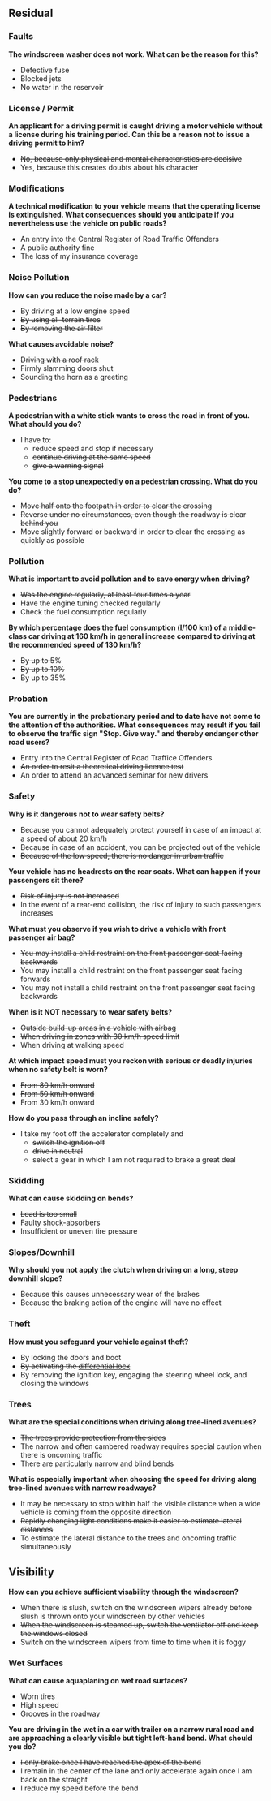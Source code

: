 ## Residual

### Faults

**The windscreen washer does not work. What can be the reason for this?**
- Defective fuse
- Blocked jets
- No water in the reservoir

### License / Permit

**An applicant for a driving permit is caught driving a motor vehicle without a license during his training period. Can this be a reason not to issue a driving permit to him?**
- ~~No, because only physical and mental characteristics are decisive~~
- Yes, because this creates doubts about his character

### Modifications

**A technical modification to your vehicle means that the operating license is extinguished. What consequences should you anticipate if you nevertheless use the vehicle on public roads?**
- An entry into the Central Register of Road Traffic Offenders
- A public authority fine
- The loss of my insurance coverage

### Noise Pollution

**How can you reduce the noise made by a car?**
- By driving at a low engine speed
- ~~By using all-terrain tires~~
- ~~By removing the air filter~~

**What causes avoidable noise?**
- ~~Driving with a roof rack~~
- Firmly slamming doors shut
- Sounding the horn as a greeting

### Pedestrians

**A pedestrian with a white stick wants to cross the road in front of you. What should you do?**
- I have to:
  - reduce speed and stop if necessary
  - ~~continue driving at the same speed~~
  - ~~give a warning signal~~
  
**You come to a stop unexpectedly on a pedestrian crossing. What do you do?**
- ~~Move half onto the footpath in order to clear the crossing~~
- ~~Reverse under no circumstances, even though the roadway is clear behind you~~
- Move slightly forward or backward in order to clear the crossing as quickly as possible

### Pollution

**What is important to avoid pollution and to save energy when driving?**
- ~~Was the engine regularly, at least four times a year~~
- Have the engine tuning checked regularly
- Check the fuel consumption regularly

**By which percentage does the fuel consumption (l/100 km) of a middle-class car driving at 160 km/h in general increase compared to driving at the recommended speed of 130 km/h?**
- ~~By up to 5%~~
- ~~By up to 10%~~
- By up to 35%

### Probation

**You are currently in the probationary period and to date have not come to the attention of the authorities. What consequences may result if you fail to observe the traffic sign "Stop. Give way." and thereby endanger other road users?**
- Entry into the Central Register of Road Traffice Offenders
- ~~An order to resit a theoretical driving licence test~~
- An order to attend an advanced seminar for new drivers

### Safety

**Why is it dangerous not to wear safety belts?**
- Because you cannot adequately protect yourself in case of an impact at a speed of about 20 km/h
- Because in case of an accident, you can be projected out of the vehicle
- ~~Because of the low speed, there is no danger in urban traffic~~

**Your vehicle has no headrests on the rear seats. What can happen if your passengers sit there?**
- ~~Risk of injury is not increased~~
- In the event of a rear-end collision, the risk of injury to such passengers increases

**What must you observe if you wish to drive a vehicle with front passenger air bag?**
- ~~You may install a child restraint on the front passenger seat facing backwards~~
- You may install a child restraint on the front passenger seat facing forwards
- You may not install a child restraint on the front passenger seat facing backwards

**When is it NOT necessary to wear safety belts?**
- ~~Outside build-up areas in a vehicle with airbag~~
- ~~When driving in zones with 30 km/h speed limit~~
- When driving at walking speed

**At which impact speed must you reckon with serious or deadly injuries when no safety belt is worn?**
- ~~From 80 km/h onward~~
- ~~From 50 km/h onward~~
- From 30 km/h onward

**How do you pass through an incline safely?**
- I take my foot off the accelerator completely and
  - ~~switch the ignition off~~
  - ~~drive in neutral~~
  - select a gear in which I am not required to brake a great deal

### Skidding

**What can cause skidding on bends?**
- ~~Load is too small~~
- Faulty shock-absorbers
- Insufficient or uneven tire pressure

### Slopes/Downhill

**Why should you not apply the clutch when driving on a long, steep downhill slope?**
- Because this causes unnecessary wear of the brakes
- Because the braking action of the engine will have no effect

### Theft

**How must you safeguard your vehicle against theft?**
- By locking the doors and boot
- ~~By activating the [differential lock](https://en.wikipedia.org/wiki/Locking_differential)~~
- By removing the ignition key, engaging the steering wheel lock, and closing the windows

### Trees

**What are the special conditions when driving along tree-lined avenues?**
- ~~The trees provide protection from the sides~~
- The narrow and often cambered roadway requires special caution when there is oncoming traffic
- There are particularly narrow and blind bends

**What is especially important when choosing the speed for driving along tree-lined avenues with narrow roadways?**
- It may be necessary to stop within half the visible distance when a wide vehicle is coming from the opposite direction
- ~~Rapidly changing light conditions make it easier to estimate lateral distances~~
- To estimate the lateral distance to the trees and oncoming traffic simultaneously

## Visibility

**How can you achieve sufficient visability through the windscreen?**
- When there is slush, switch on the windscreen wipers already before slush is thrown onto your windscreen by other vehicles
- ~~When the windscreen is steamed up, switch the ventilator off and keep the windows closed~~
- Switch on the windscreen wipers from time to time when it is foggy

### Wet Surfaces

**What can cause aquaplaning on wet road surfaces?**
- Worn tires
- High speed
- Grooves in the roadway

**You are driving in the wet in a car with trailer on a narrow rural road and are approaching a clearly visible but tight left-hand bend. What should you do?**
- ~~I only brake once I have reached the apex of the bend~~
- I remain in the center of the lane and only accelerate again once I am back on the straight
- I reduce my speed before the bend